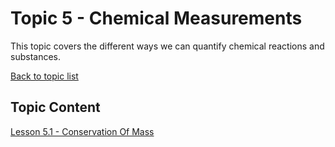 # Topic 5 - Chemical Measurements

This topic covers the different ways we can quantify chemical reactions and substances.

[Back to topic list](../)

## Topic Content

[Lesson 5.1 - Conservation Of Mass](5.1-MassConservation.md)
